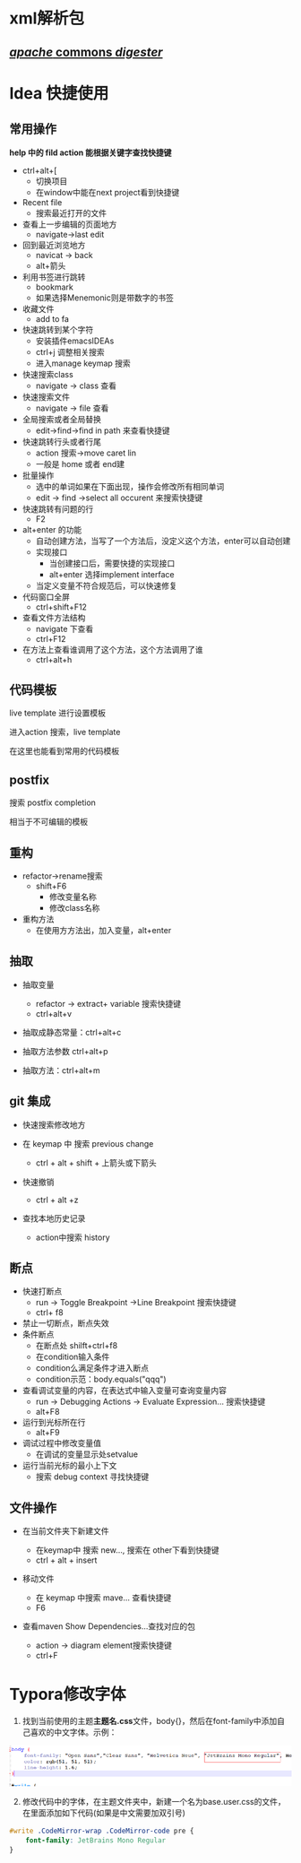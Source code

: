 # xml解析包

## [*apache* commons *digester*](https://www.baidu.com/link?url=HjP_iZYofJc8VTmLuFWMZKX3Buu4kqGg0IYjdbXIscuQ3VR-T1W8U-ocxEIAct24&wd=&eqid=a79726a8000c8b5e000000065f9549cb)

# Idea 快捷使用

## 常用操作

**help 中的 fild action 能根据关键字查找快捷键**

- ctrl+alt+[
  - 切换项目
  - 在window中能在next project看到快捷键
- Recent file
  - 搜索最近打开的文件
- 查看上一步编辑的页面地方
  - navigate->last edit
- 回到最近浏览地方
  - navicat -> back
  - alt+箭头
- 利用书签进行跳转
  - bookmark
  - 如果选择Menemonic则是带数字的书签
- 收藏文件
  - add to fa
- 快速跳转到某个字符
  - 安装插件emacsIDEAs
  - ctrl+j 调整相关搜索
  - 进入manage keymap  搜索
- 快速搜索class
  - navigate -> class  查看
- 快速搜索文件
  - navigate -> file  查看
- 全局搜索或者全局替换
  - edit->find->find in path  来查看快捷键
- 快速跳转行头或者行尾
  - action 搜索->move caret lin
  - 一般是 home 或者 end建
- 批量操作
  - 选中的单词如果在下面出现，操作会修改所有相同单词
  - edit -> find ->select all occurent 来搜索快捷键
- 快速跳转有问题的行
  - F2
- alt+enter 的功能
  - 自动创建方法，当写了一个方法后，没定义这个方法，enter可以自动创建
  - 实现接口
    - 当创建接口后，需要快捷的实现接口
    - alt+enter 选择implement  interface
  - 当定义变量不符合规范后，可以快速修复
- 代码窗口全屏
  - ctrl+shift+F12
- 查看文件方法结构
  - navigate 下查看
  - ctrl+F12
- 在方法上查看谁调用了这个方法，这个方法调用了谁
  - ctrl+alt+h

## 代码模板

live template 进行设置模板

进入action 搜索，live template   

在这里也能看到常用的代码模板

## postfix

搜索 postfix completion

相当于不可编辑的模板

## 重构

- refactor->rename搜索
  - shift+F6
    - 修改变量名称
    - 修改class名称
- 重构方法
  - 在使用方方法出，加入变量，alt+enter

## 抽取

- 抽取变量
  - refactor -> extract+ variable 搜索快捷键
  - ctrl+alt+v

- 抽取成静态常量：ctrl+alt+c

- 抽取方法参数 ctrl+alt+p
- 抽取方法：ctrl+alt+m

## git 集成

- 快速搜索修改地方

- 在 keymap 中 搜索 previous change
  - ctrl + alt + shift + 上箭头或下箭头
- 快速撤销
  - ctrl + alt +z
- 查找本地历史记录
  - action中搜索 history

## 断点

- 快速打断点
  - run -> Toggle Breakpoint  ->Line Breakpoint 搜索快捷键
  - ctrl+ f8
- 禁止一切断点，断点失效
- 条件断点
  - 在断点处 shilft+ctrl+f8
  - 在condition输入条件
  - condition么满足条件才进入断点
  - condition示范：body.equals("qqq")
- 查看调试变量的内容，在表达式中输入变量可查询变量内容
  - run -> Debugging Actions -> Evaluate Expression... 搜索快捷键
  - alt+F8
- 运行到光标所在行
  - alt+F9
- 调试过程中修改变量值
  - 在调试的变量显示处setvalue
- 运行当前光标的最小上下文
  - 搜索 debug context 寻找快捷键

## 文件操作

- 在当前文件夹下新建文件
  - 在keymap中 搜索 new..., 搜索在 other下看到快捷键
  - ctrl + alt + insert

- 移动文件
  - 在 keymap 中搜索 mave... 查看快捷键
  - F6
- 查看maven  Show Dependencies...查找对应的包
  - action -> diagram element搜索快捷键
  - ctrl+F

# Typora修改字体

1. 找到当前使用的主题**主题名.css**文件，body{}，然后在font-family中添加自己喜欢的中文字体。示例：

![](../image/java/util/20201221231759.png)

2. 修改代码中的字体，在主题文件夹中，新建一个名为base.user.css的文件，在里面添加如下代码(如果是中文需要加双引号)

```css
#write .CodeMirror-wrap .CodeMirror-code pre {
    font-family: JetBrains Mono Regular
}

```

